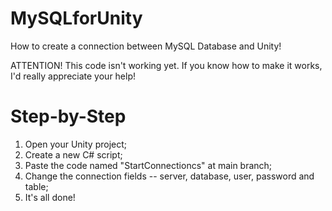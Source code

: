# MySQLforUnity
How to create a connection between MySQL Database and Unity!

ATTENTION!
This code isn't working yet.
If you know how to make it works, I'd really appreciate your help!

# Step-by-Step
1. Open your Unity project;
2. Create a new C# script;
3. Paste the code named "StartConnectioncs" at main branch;
4. Change the connection fields -- server, database, user, password and table;
5. It's all done!
